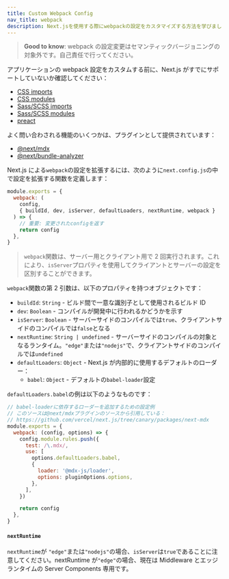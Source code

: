 ```yaml
---
title: Custom Webpack Config
nav_title: webpack
description: Next.jsを使用する際にwebpackの設定をカスタマイズする方法を学びましょう。
---
```


> **Good to know**: webpack の設定変更はセマンティックバージョニングの対象外です。自己責任で行ってください。

アプリケーションの webpack 設定をカスタムする前に、Next.js がすでにサポートしていないか確認してください：

<!-- TODO: Fix links -->

- [CSS imports](/docs/app-router/building-your-application/styling)
- [CSS modules](/docs/app-router/building-your-application/styling/css-modules)
- [Sass/SCSS imports](/docs/app-router/building-your-application/styling/sass)
- [Sass/SCSS modules](/docs/app-router/building-your-application/styling/sass)
- [preact](https://github.com/vercel/next.js/tree/canary/examples/using-preact)

よく問い合わされる機能のいくつかは、プラグインとして提供されています：

- [@next/mdx](https://github.com/vercel/next.js/tree/canary/packages/next-mdx)
- [@next/bundle-analyzer](https://github.com/vercel/next.js/tree/canary/packages/next-bundle-analyzer)

Next.js による`webpack`の設定を拡張するには、次のように`next.config.js`の中で設定を拡張する関数を定義します：

```js title="next.config.js"
module.exports = {
  webpack: (
    config,
    { buildId, dev, isServer, defaultLoaders, nextRuntime, webpack }
  ) => {
    // 重要: 変更されたconfigを返す
    return config
  },
}
```

> `webpack`関数は、サーバー用とクライアント用で 2 回実行されます。これにより、`isServer`プロパティを使用してクライアントとサーバーの設定を区別することができます。

`webpack`関数の第 2 引数は、以下のプロパティを持つオブジェクトです：

- `buildId`: `String` - ビルド間で一意な識別子として使用されるビルド ID
- `dev`: `Boolean` - コンパイルが開発中に行われるかどうかを示す
- `isServer`: `Boolean` - サーバーサイドのコンパイルでは`true`、クライアントサイドのコンパイルでは`false`となる
- `nextRuntime`: `String | undefined` - サーバーサイドのコンパイルの対象となるランタイム。`"edge"`または`"nodejs"`で、クライアントサイドのコンパイルでは`undefined`
- `defaultLoaders`: `Object` - Next.js が内部的に使用するデフォルトのローダー：
  - `babel`: `Object` - デフォルトの`babel-loader`設定

`defaultLoaders.babel`の例は以下のようなものです：

```js
// babel-loaderに依存するローダーを追加するための設定例
// このソースは@next/mdxプラグインのソースから引用している：
// https://github.com/vercel/next.js/tree/canary/packages/next-mdx
module.exports = {
  webpack: (config, options) => {
    config.module.rules.push({
      test: /\.mdx/,
      use: [
        options.defaultLoaders.babel,
        {
          loader: '@mdx-js/loader',
          options: pluginOptions.options,
        },
      ],
    })

    return config
  },
}
```

#### `nextRuntime`

`nextRuntime`が `"edge"`または`"nodejs"`の場合、`isServer`は`true`であることに注意してください。nextRuntime が`"edge"`の場合、現在は Middleware とエッジランタイムの Server Components 専用です。
